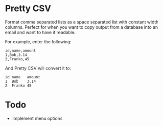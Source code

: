 # Pretty CSV
Format comma separated lists as a space separated list with constant width columns. Perfect for when you want to copy output from a database into an email and want to have it readable.

For example, enter the following: 

```
id,name,amount
1,Bob,3.14
2,Franko,45
```

And Pretty CSV will convert it to:

```
id name   amount 
1  Bob    3.14   
2  Franko 45     
```

# Todo
- Implement menu options

